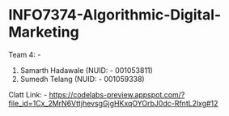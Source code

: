 # INFO7374-Algorithmic-Digital-Marketing

Team 4: - 

1. Samarth Hadawale (NUID: - 001053811)
2. Sumedh Telang (NUID: - 001059338)

Clatt Link: - https://codelabs-preview.appspot.com/?file_id=1Cx_2MrN6VttjhevsgGjgHKxqOYOrbJ0dc-RfntL2lxg#12
